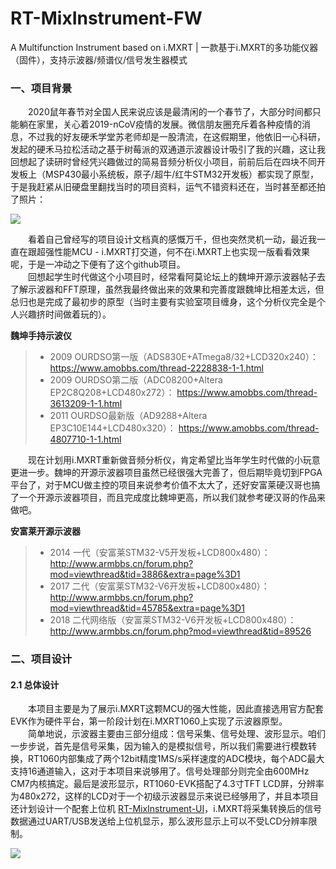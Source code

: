 # RT-MixInstrument-FW
A Multifunction Instrument based on i.MXRT | 一款基于i.MXRT的多功能仪器（固件），支持示波器/频谱仪/信号发生器模式

### 一、项目背景
　　2020鼠年春节对全国人民来说应该是最清闲的一个春节了，大部分时间都只能躺在家里，关心着2019-nCoV疫情的发展。微信朋友圈充斥着各种疫情的消息，不过我的好友硬禾学堂苏老师却是一股清流，在这假期里，他依旧一心科研，发起的硬禾马拉松活动之基于树莓派的双通道示波器设计吸引了我的兴趣，这让我回想起了读研时曾经凭兴趣做过的简易音频分析仪小项目，前前后后在四块不同开发板上（MSP430最小系统板，原子/超牛/红牛STM32开发板）都实现了原型，于是我赶紧从旧硬盘里翻找当时的项目资料，运气不错资料还在，当时甚至都还拍了照片：  

<img src="http://henjay724.com/image/github/RT-MixInstrument-dso0123.jpg" style="zoom:100%" />  

　　看着自己曾经写的项目设计文档真的感慨万千，但也突然灵机一动，最近我一直在跟超强性能MCU - i.MXRT打交道，何不在i.MXRT上也实现一版看看效果呢，于是一冲动之下便有了这个github项目。  
　　回想起学生时代做这个小项目时，经常看阿莫论坛上的魏坤开源示波器帖子去了解示波器和FFT原理，虽然我最终做出来的效果和完善度跟魏坤比相差太远，但总归也是完成了最初步的原型（当时主要有实验室项目缠身，这个分析仪完全是个人兴趣挤时间做着玩的）。  

**魏坤手持示波仪**
> * 2009 OURDSO第一版（ADS830E+ATmega8/32+LCD320x240）： https://www.amobbs.com/thread-2228838-1-1.html  
> * 2009 OURDSO第二版（ADC08200+Altera EP2C8Q208+LCD480x272）： https://www.amobbs.com/thread-3613209-1-1.html  
> * 2011 OURDSO最新版（AD9288+Altera EP3C10E144+LCD480x320）： https://www.amobbs.com/thread-4807710-1-1.html  

　　现在计划用i.MXRT重新做音频分析仪，肯定希望比当年学生时代做的小玩意更进一步。魏坤的开源示波器项目虽然已经很强大完善了，但后期毕竟切到FPGA平台了，对于MCU做主控的项目来说参考价值不太大了，还好安富莱硬汉哥也搞了一个开源示波器项目，而且完成度比魏坤更高，所以我们就参考硬汉哥的作品来做吧。  

**安富莱开源示波器**
> * 2014 一代（安富莱STM32-V5开发板+LCD800x480）： http://www.armbbs.cn/forum.php?mod=viewthread&tid=3886&extra=page%3D1  
> * 2017 二代（安富莱STM32-V6开发板+LCD800x480）： http://www.armbbs.cn/forum.php?mod=viewthread&tid=45785&extra=page%3D1  
> * 2018 二代网络版（安富莱STM32-V6开发板+LCD800x480）： http://www.armbbs.cn/forum.php?mod=viewthread&tid=89526  

### 二、项目设计
#### 2.1 总体设计
　　本项目主要是为了展示i.MXRT这颗MCU的强大性能，因此直接选用官方配套EVK作为硬件平台，第一阶段计划在i.MXRT1060上实现了示波器原型。  
　　简单地说，示波器主要由三部分组成：信号采集、信号处理、波形显示。咱们一步步说，首先是信号采集，因为输入的是模拟信号，所以我们需要进行模数转换，RT1060内部集成了两个12bit精度1MS/s采样速度的ADC模块，每个ADC最大支持16通道输入，这对于本项目来说够用了。信号处理部分则完全由600MHz CM7内核搞定。最后是波形显示，RT1060-EVK搭配了4.3寸TFT LCD屏，分辨率为480x272，这样的LCD对于一个初级示波器显示来说已经够用了，并且本项目还计划设计一个配套上位机 [RT-MixInstrument-UI](https://github.com/JayHeng/RT-MixInstrument-UI)，i.MXRT将采集转换后的信号数据通过UART/USB发送给上位机显示，那么波形显示上可以不受LCD分辨率限制。  

<img src="http://henjay724.com/image/github/RT-MixInstrument_BlockDiagram_v0.1.JPG" style="zoom:100%" />  
